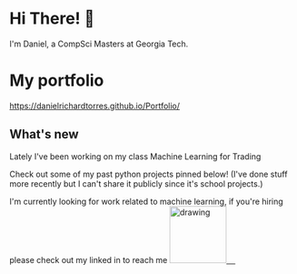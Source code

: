 # Hi There! 👋

I'm Daniel, a CompSci Masters at Georgia Tech.

# My portfolio
https://danielrichardtorres.github.io/Portfolio/

## What's new

Lately I've been working on my class Machine Learning for Trading

Check out some of my past python projects pinned below! 
(I've done stuff more recently but I can't share it publicly since it's school projects.)


<!-- # [My Portfolio](https://danieltorres.tech) -->
I'm currently looking for work related to machine learning, if you're hiring please check out my linked in to reach me
<a href="https://www.linkedin.com/in/danielrichardtorres/"><img src="https://res.cloudinary.com/importdata/image/upload/v1595012354/linkedin_t9qiwy.png" alt="drawing" width="100"/>&nbsp;&nbsp;&nbsp;&nbsp;

<!-- <a href="https://www.kaggle.com/danielrtorres"><img src="https://res.cloudinary.com/importdata/image/upload/v1595012924/kaggle_ksaktb.png" alt="drawing" width="75"/>
 -->
